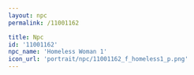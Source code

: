 ```yaml
---
layout: npc
permalink: /11001162

title: Npc
id: '11001162'
npc_name: 'Homeless Woman 1'
icon_url: 'portrait/npc/11001162_f_homeless1_p.png'
---
```


